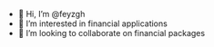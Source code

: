 - 👋 Hi, I’m @feyzgh
- 👀 I’m interested in financial applications
- 💞️ I’m looking to collaborate on financial packages

<!---
feyzgh/feyzgh is a ✨ special ✨ repository because its `README.md` (this file) appears on your GitHub profile.
You can click the Preview link to take a look at your changes.
--->
